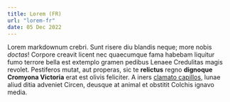 ```yaml
---
title: Lorem (FR)
url: "lorem-fr"
date: 05 Dec 2022
---
```


Lorem markdownum crebri. Sunt risere diu blandis neque; more nobis *doctas*!
Corpore creavit licent nec quaecumque fama habebam liquitur fumo terrore bella
est extemplo gramen pedibus Lenaee Credulitas magis revolet. Pestiferos mutat,
aut properas, sic te **relictus** regno **dignoque Cromyona Victoria** erat est
olivis feliciter. A iners [clamato capillos](ipsum),
lunae aliud ditia adveniet Circen, deusque at animal et obstitit Colchis ignavo
media.
